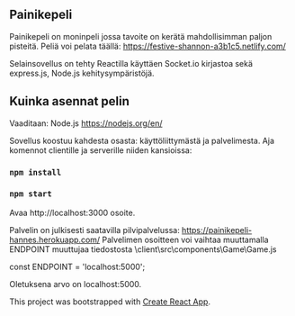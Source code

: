 ## Painikepeli

Painikepeli on moninpeli jossa tavoite on kerätä mahdollisimman paljon pisteitä. Peliä voi pelata täällä: https://festive-shannon-a3b1c5.netlify.com/

Selainsovellus on tehty Reactilla käyttäen Socket.io kirjastoa sekä express.js, Node.js kehitysympäristöjä.

## Kuinka asennat pelin

Vaaditaan: Node.js https://nodejs.org/en/

Sovellus koostuu kahdesta osasta: käyttöliittymästä ja palvelimesta. Aja komennot clientille ja serverille niiden kansioissa:

### `npm install`

### `npm start`

Avaa http://localhost:3000 osoite.


Palvelin on julkisesti saatavilla pilvipalvelussa: https://painikepeli-hannes.herokuapp.com/
Palvelimen osoitteen voi vaihtaa muuttamalla ENDPOINT muuttujaa tiedostosta \client\src\components\Game\Game.js

const ENDPOINT = 'localhost:5000';

Oletuksena arvo on localhost:5000.

This project was bootstrapped with [Create React App](https://github.com/facebook/create-react-app).
